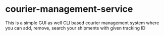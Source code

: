 # courier-management-service
This is a simple GUI as well CLI based courier management system where you can add, remove, search your shipments with given tracking ID
